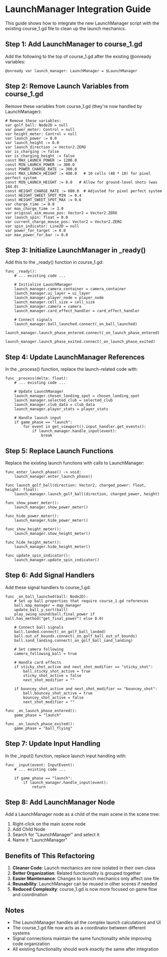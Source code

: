# LaunchManager Integration Guide

This guide shows how to integrate the new LaunchManager script with the existing course_1.gd file to clean up the launch mechanics.

## Step 1: Add LaunchManager to course_1.gd

Add the following to the top of course_1.gd after the existing @onready variables:

```gdscript
@onready var launch_manager: LaunchManager = $LaunchManager
```

## Step 2: Remove Launch Variables from course_1.gd

Remove these variables from course_1.gd (they're now handled by LaunchManager):

```gdscript
# Remove these variables:
var golf_ball: Node2D = null
var power_meter: Control = null
var height_meter: Control = null
var launch_power := 0.0
var launch_height := 0.0
var launch_direction := Vector2.ZERO
var is_charging := false
var is_charging_height := false
const MAX_LAUNCH_POWER := 1200.0
const MIN_LAUNCH_POWER := 300.0
const POWER_CHARGE_RATE := 300.0
const MAX_LAUNCH_HEIGHT := 480.0   # 10 cells (48 * 10) for pixel perfect system
const MIN_LAUNCH_HEIGHT := 0.0   # Allow for ground-level shots (was 144.0)
const HEIGHT_CHARGE_RATE := 600.0  # Adjusted for pixel perfect system
const HEIGHT_SWEET_SPOT_MIN := 0.4
const HEIGHT_SWEET_SPOT_MAX := 0.6
var charge_time := 0.0
var max_charge_time := 3.0
var original_aim_mouse_pos: Vector2 = Vector2.ZERO
var launch_spin: float = 0.0
var current_charge_mouse_pos: Vector2 = Vector2.ZERO
var spin_indicator: Line2D = null
var power_for_target := 0.0
var max_power_for_bar := 0.0
```

## Step 3: Initialize LaunchManager in _ready()

Add this to the _ready() function in course_1.gd:

```gdscript
func _ready():
    # ... existing code ...
    
    # Initialize LaunchManager
    launch_manager.camera_container = camera_container
    launch_manager.ui_layer = ui_layer
    launch_manager.player_node = player_node
    launch_manager.cell_size = cell_size
    launch_manager.camera = camera
    launch_manager.card_effect_handler = card_effect_handler
    
    # Connect signals
    launch_manager.ball_launched.connect(_on_ball_launched)
    launch_manager.launch_phase_entered.connect(_on_launch_phase_entered)
    launch_manager.launch_phase_exited.connect(_on_launch_phase_exited)
```

## Step 4: Update LaunchManager References

In the _process() function, replace the launch-related code with:

```gdscript
func _process(delta: float):
    # ... existing code ...
    
    # Update LaunchManager
    launch_manager.chosen_landing_spot = chosen_landing_spot
    launch_manager.selected_club = selected_club
    launch_manager.club_data = club_data
    launch_manager.player_stats = player_stats
    
    # Handle launch input
    if game_phase == "launch":
        for event in get_viewport().input_handler.get_events():
            if launch_manager.handle_input(event):
                break
```

## Step 5: Replace Launch Functions

Replace the existing launch functions with calls to LaunchManager:

```gdscript
func enter_launch_phase() -> void:
    launch_manager.enter_launch_phase()

func launch_golf_ball(direction: Vector2, charged_power: float, height: float):
    launch_manager.launch_golf_ball(direction, charged_power, height)

func show_power_meter():
    launch_manager.show_power_meter()

func hide_power_meter():
    launch_manager.hide_power_meter()

func show_height_meter():
    launch_manager.show_height_meter()

func hide_height_meter():
    launch_manager.hide_height_meter()

func update_spin_indicator():
    launch_manager.update_spin_indicator()
```

## Step 6: Add Signal Handlers

Add these signal handlers to course_1.gd:

```gdscript
func _on_ball_launched(ball: Node2D):
    # Set up ball properties that require course_1.gd references
    ball.map_manager = map_manager
    update_ball_y_sort(ball)
    play_swing_sound(ball.final_power if ball.has_method("get_final_power") else 0.0)
    
    # Connect ball signals
    ball.landed.connect(_on_golf_ball_landed)
    ball.out_of_bounds.connect(_on_golf_ball_out_of_bounds)
    ball.sand_landing.connect(_on_golf_ball_sand_landing)
    
    # Set camera following
    camera_following_ball = true
    
    # Handle card effects
    if sticky_shot_active and next_shot_modifier == "sticky_shot":
        ball.sticky_shot_active = true
        sticky_shot_active = false
        next_shot_modifier = ""
    
    if bouncey_shot_active and next_shot_modifier == "bouncey_shot":
        ball.bouncey_shot_active = true
        bouncey_shot_active = false
        next_shot_modifier = ""

func _on_launch_phase_entered():
    game_phase = "launch"

func _on_launch_phase_exited():
    game_phase = "ball_flying"
```

## Step 7: Update Input Handling

In the _input() function, replace launch input handling with:

```gdscript
func _input(event: InputEvent):
    # ... existing code ...
    
    if game_phase == "launch":
        if launch_manager.handle_input(event):
            return
```

## Step 8: Add LaunchManager Node

Add a LaunchManager node as a child of the main scene in the scene tree:

1. Right-click on the main scene node
2. Add Child Node
3. Search for "LaunchManager" and select it
4. Name it "LaunchManager"

## Benefits of This Refactoring

1. **Cleaner Code**: Launch mechanics are now isolated in their own class
2. **Better Organization**: Related functionality is grouped together
3. **Easier Maintenance**: Changes to launch mechanics only affect one file
4. **Reusability**: LaunchManager can be reused in other scenes if needed
5. **Reduced Complexity**: course_1.gd is now more focused on game flow and coordination

## Notes

- The LaunchManager handles all the complex launch calculations and UI
- The course_1.gd file now acts as a coordinator between different systems
- Signal connections maintain the same functionality while improving code organization
- All existing functionality should work exactly the same after integration 